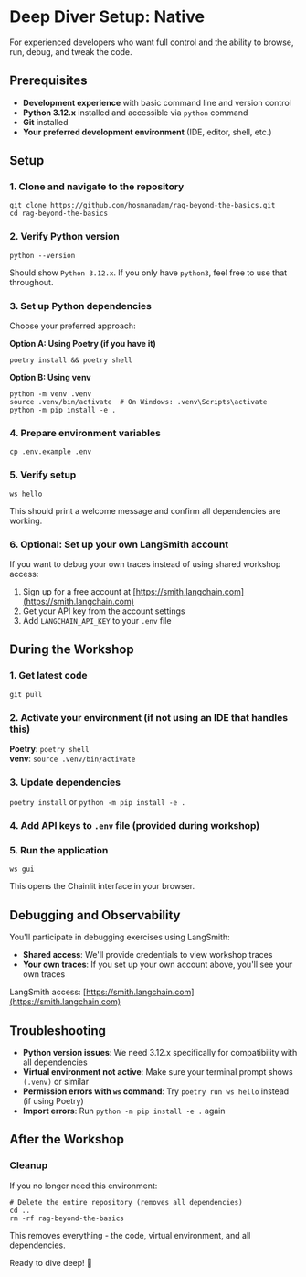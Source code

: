 # Deep Diver Setup: Native

For experienced developers who want full control and the ability to browse, run, debug, and tweak the code.

## Prerequisites

- **Development experience** with basic command line and version control
- **Python 3.12.x** installed and accessible via `python` command
- **Git** installed
- **Your preferred development environment** (IDE, editor, shell, etc.)

## Setup

### 1. Clone and navigate to the repository

```shell
git clone https://github.com/hosmanadam/rag-beyond-the-basics.git
cd rag-beyond-the-basics
```

### 2. Verify Python version

```shell
python --version
```

Should show `Python 3.12.x`. If you only have `python3`, feel free to use that throughout.

### 3. Set up Python dependencies

Choose your preferred approach:

**Option A: Using Poetry (if you have it)**

```shell
poetry install && poetry shell
```

**Option B: Using venv**

```shell
python -m venv .venv
source .venv/bin/activate  # On Windows: .venv\Scripts\activate
python -m pip install -e .
```

### 4. Prepare environment variables

```shell
cp .env.example .env
```

### 5. Verify setup

```shell
ws hello
```

This should print a welcome message and confirm all dependencies are working.

### 6. Optional: Set up your own LangSmith account

If you want to debug your own traces instead of using shared workshop access:

1. Sign up for a free account at [https://smith.langchain.com](https://smith.langchain.com)
2. Get your API key from the account settings
3. Add `LANGCHAIN_API_KEY` to your `.env` file

## During the Workshop

### 1. Get latest code

```shell
git pull
```

### 2. Activate your environment (if not using an IDE that handles this)

**Poetry**: `poetry shell`  
**venv**: `source .venv/bin/activate`

### 3. Update dependencies

`poetry install` or `python -m pip install -e .`

### 4. Add API keys to `.env` file (provided during workshop)

### 5. Run the application

```shell
ws gui
```

This opens the Chainlit interface in your browser.

## Debugging and Observability

You'll participate in debugging exercises using LangSmith:

- **Shared access**: We'll provide credentials to view workshop traces
- **Your own traces**: If you set up your own account above, you'll see your own traces

LangSmith access: [https://smith.langchain.com](https://smith.langchain.com)

## Troubleshooting

- **Python version issues**: We need 3.12.x specifically for compatibility with all dependencies
- **Virtual environment not active**: Make sure your terminal prompt shows `(.venv)` or similar
- **Permission errors with `ws` command**: Try `poetry run ws hello` instead (if using Poetry)
- **Import errors**: Run `python -m pip install -e .` again

## After the Workshop

### Cleanup

If you no longer need this environment:

```shell
# Delete the entire repository (removes all dependencies)
cd ..
rm -rf rag-beyond-the-basics
```

This removes everything - the code, virtual environment, and all dependencies.

Ready to dive deep! 🤿
